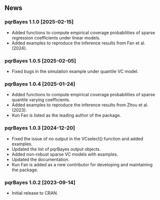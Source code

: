 
## News

### pqrBayes 1.1.0 \[2025-02-15\]

- Added functions to compute empirical coverage probabilities of sparse regression coefficients under linear models. 
- Added examples to reproduce the inference results from Fan et al. (2024).

### pqrBayes 1.0.5 \[2025-02-05\]

- Fixed bugs in the simulation example under quantile VC model.

### pqrBayes 1.0.4 \[2025-01-24\]

- Added functions to compute empirical coverage probabilities of sparse quantile varying coefficients.
- Added examples to reproduce the inference results from Zhou et al. (2023).
- Kun Fan is listed as the leading author of the package.

### pqrBayes 1.0.3 \[2024-12-20\]

- Fixed the issue of no output in the VCselect() function and added examples.
- Updated the list of pqrBayes output objects.
- Added non-robust sparse VC models with examples.
- Updated the documentation.
- Kun Fan is added as a new contributor for developing and maintaining the package.

### pqrBayes 1.0.2 \[2023-09-14\]

- Initial release to CRAN.





